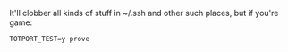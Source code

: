 It'll clobber all kinds of stuff in ~/.ssh and other such places, but if
you're game:

    TOTPORT_TEST=y prove

